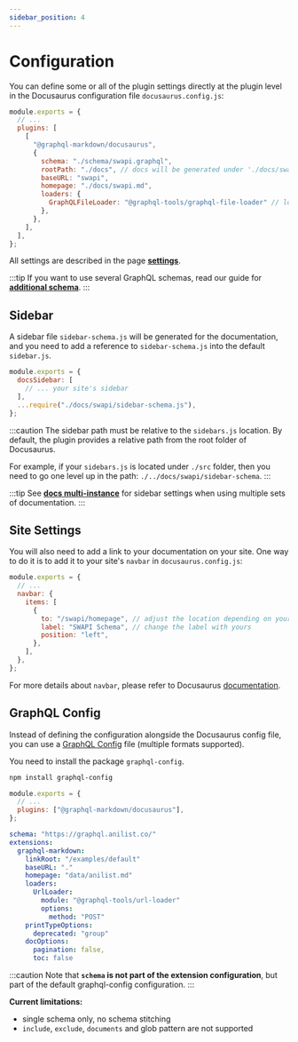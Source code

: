 ```yaml
---
sidebar_position: 4
---
```


# Configuration

You can define some or all of the plugin settings directly at the plugin level in the Docusaurus configuration file `docusaurus.config.js`:

```js title="docusaurus.config.js"
module.exports = {
  // ...
  plugins: [
    [
      "@graphql-markdown/docusaurus",
      {
        schema: "./schema/swapi.graphql",
        rootPath: "./docs", // docs will be generated under './docs/swapi' (rootPath/baseURL)
        baseURL: "swapi",
        homepage: "./docs/swapi.md",
        loaders: {
          GraphQLFileLoader: "@graphql-tools/graphql-file-loader" // local file schema
        },
      },
    ],
  ],
};
```

All settings are described in the page **[settings](/docs/settings)**.

:::tip
If you want to use several GraphQL schemas, read our guide for **[additional schema](/docs/advanced/additional-schema)**.
:::

## Sidebar

A sidebar file `sidebar-schema.js` will be generated for the documentation, and you need to add a reference to `sidebar-schema.js` into the default `sidebar.js`.

```js title="sidebar.js"
module.exports = {
  docsSidebar: [
    // ... your site's sidebar
  ],
  ...require("./docs/swapi/sidebar-schema.js"),
};
```

:::caution
The sidebar path must be relative to the `sidebars.js` location. By default, the plugin provides a relative path from the root folder of Docusaurus.

For example, if your `sidebars.js` is located under `./src` folder, then you need to go one level up in the path: `./../docs/swapi/sidebar-schema`.
:::

:::tip
See **[docs multi-instance](/docs/advanced/docs-multi-instance)** for sidebar settings when using multiple sets of documentation.
:::

## Site Settings

You will also need to add a link to your documentation on your site. One way to do it is to add it to your site's `navbar` in `docusaurus.config.js`:

```js title="docusaurus.config.js"
module.exports = {
  // ...
  navbar: {
    items: [
      {
        to: "/swapi/homepage", // adjust the location depending on your baseURL (see configuration)
        label: "SWAPI Schema", // change the label with yours
        position: "left",
      },
    ],
  },
};
```

For more details about `navbar`, please refer to Docusaurus [documentation](https://docusaurus.io/docs/api/themes/configuration#navbar).

## GraphQL Config

Instead of defining the configuration alongside the Docusaurus config file, you can use a [GraphQL Config](https://the-guild.dev/graphql/config/docs/user/usage) file (multiple formats supported).

You need to install the package `graphql-config`.

```bash
npm install graphql-config
```


```js title="docusaurus.config.js"
module.exports = {
  // ...
  plugins: ["@graphql-markdown/docusaurus"],
};
```

```yaml title=".graphqlrc"
schema: "https://graphql.anilist.co/"
extensions:
  graphql-markdown:
    linkRoot: "/examples/default"
    baseURL: "."
    homepage: "data/anilist.md"
    loaders:
      UrlLoader:
        module: "@graphql-tools/url-loader"
        options: 
          method: "POST"
    printTypeOptions:
      deprecated: "group"
    docOptions:
      pagination: false,
      toc: false
```

:::caution
Note that **`schema` is not part of the extension configuration**, but part of the default graphql-config configuration.
:::

**Current limitations:**

* single schema only, no schema stitching
* `include`, `exclude`, `documents` and glob pattern are not supported
